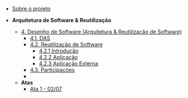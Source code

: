 <!-- docs/_sidebar.md -->

- [Sobre o projeto](/)


- **Arquitetura de Software & Reutilização**
  - [4. Desenho de Software (Arquitetura & Reutilização de Software)](./ArquiteturaReutilizacao/4.ArquiteturaReutilizacao.md)
    - [4.1. DAS](./ArquiteturaReutilizacao/das/4.1.DAS.md)
    - [4.2. Reutilização de Software](./ArquiteturaReutilizacao/reutilizacao/4.2.ReutilizacaoDeSoftware.md)
      - [4.2.1 Introdução](./ArquiteturaReutilizacao/reutilizacao/introducao.md)
      - [4.2.2 Aplicação](./ArquiteturaReutilizacao/reutilizacao/reuso.md)
      - [4.2.3 Aplicação Externa](./ArquiteturaReutilizacao/reutilizacao/aplicacaoExterna.md)
    - [4.3. Participações](./ArquiteturaReutilizacao/participacao/4.3.ParticipacoesArqReutilizacao.md)
    - 
  - **Atas**
      - [Ata 1 - 02/07](./Extras/ata1.md)
